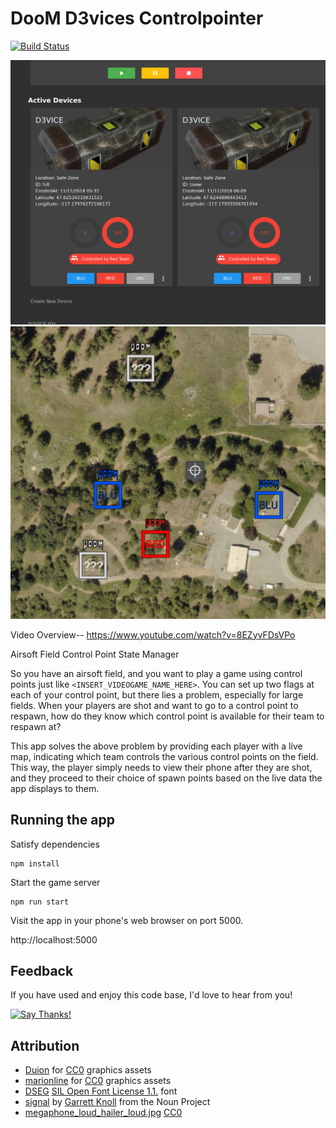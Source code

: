 # DooM D3vices Controlpointer

[![Build Status](https://travis-ci.com/doomsquadairsoft/controlpointer.svg?branch=master)](https://travis-ci.com/doomsquadairsoft/controlpointer)

![The Controlpointer admin interface boasts the ability to create new D3vices, and remotely change their state.](https://raw.githubusercontent.com/doomsquadairsoft/controlpointer/master/src_client/assets/controlpointer_example.png)
![The Controlpointer map shows the capture points and their controlling team.](https://raw.githubusercontent.com/doomsquadairsoft/controlpointer/master/src_client/assets/controlpointer_example2.png)

Video Overview-- https://www.youtube.com/watch?v=8EZyvFDsVPo

Airsoft Field Control Point State Manager


So you have an airsoft field, and you want to play a game using control points just like `<INSERT_VIDEOGAME_NAME_HERE>`. You can set up two flags at each of your control point, but there lies a problem, especially for large fields. When your players are shot and want to go to a control point to respawn, how do they know which control point is available for their team to respawn at?

This app solves the above problem by providing each player with a live map, indicating which team controls the various control points on the field. This way, the player simply needs to view their phone after they are shot, and they proceed to their choice of spawn points based on the live data the app displays to them.


## Running the app

Satisfy dependencies

    npm install


Start the game server

    npm run start

Visit the app in your phone's web browser on port 5000.

http://localhost:5000


## Feedback

If you have used and enjoy this code base, I'd love to hear from you!

[![Say Thanks!](https://img.shields.io/badge/Say%20Thanks-!-1EAEDB.svg)](https://saythanks.io/to/insanity54)


## Attribution

  * [Duion](https://opengameart.org/users/duion) for [CC0](https://creativecommons.org/choose/zero/) graphics assets
  * [marionline](https://opengameart.org/users/marionline) for [CC0](https://creativecommons.org/choose/zero/) graphics assets
  * [DSEG](https://www.keshikan.net/fonts-e.html) [SIL Open Font License 1.1.](http://scripts.sil.org/OFL) font
  * [signal](https://thenounproject.com/term/signal/41314/) by [Garrett Knoll](https://thenounproject.com/g_a.k_/) from the Noun Project
  * [megaphone_loud_hailer_loud.jpg](https://free-images.com/display/megaphone_loud_hailer_loud.html) [CC0](https://creativecommons.org/choose/zero/)
